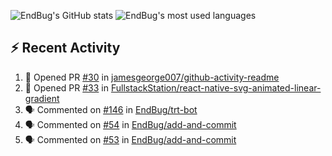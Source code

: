 ![EndBug's GitHub stats](https://github-readme-stats.vercel.app/api?username=endbug&show_icons=true)
![EndBug's most used languages](https://github-readme-stats.vercel.app/api/top-langs/?username=endbug&layout=compact)

## ⚡ Recent Activity

<!--START_SECTION:activity-->
1. 💪 Opened PR [#30](https://github.com//jamesgeorge007/github-activity-readme/pull/30) in [jamesgeorge007/github-activity-readme](https://github.com//jamesgeorge007/github-activity-readme)
2. 💪 Opened PR [#33](https://github.com//FullstackStation/react-native-svg-animated-linear-gradient/pull/33) in [FullstackStation/react-native-svg-animated-linear-gradient](https://github.com//FullstackStation/react-native-svg-animated-linear-gradient)
3. 🗣 Commented on [#146](https://github.com//EndBug/trt-bot/issues/146) in [EndBug/trt-bot](https://github.com//EndBug/trt-bot)
4. 🗣 Commented on [#54](https://github.com//EndBug/add-and-commit/issues/54) in [EndBug/add-and-commit](https://github.com//EndBug/add-and-commit)
5. 🗣 Commented on [#53](https://github.com//EndBug/add-and-commit/issues/53) in [EndBug/add-and-commit](https://github.com//EndBug/add-and-commit)
<!--END_SECTION:activity-->
